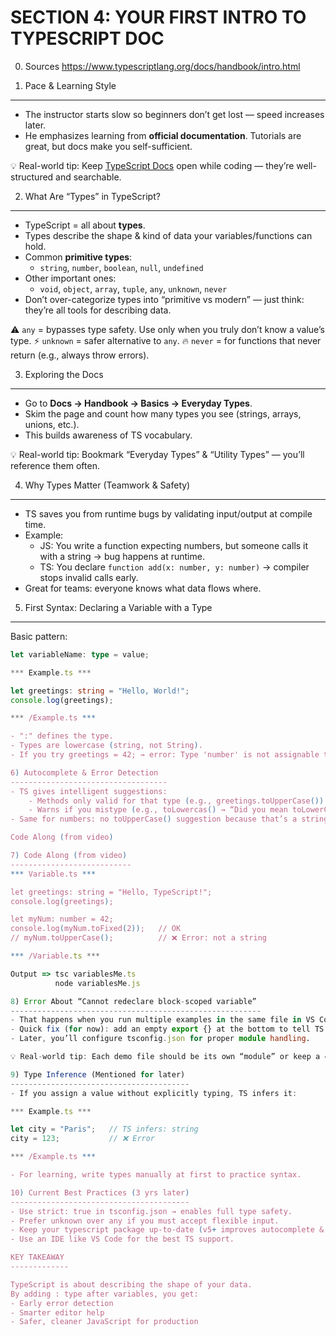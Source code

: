 SECTION 4: YOUR FIRST INTRO TO TYPESCRIPT DOC
=============================================
0) Sources
https://www.typescriptlang.org/docs/handbook/intro.html

1) Pace & Learning Style
------------------------
- The instructor starts slow so beginners don’t get lost — speed increases later.
- He emphasizes learning from **official documentation**. Tutorials are great, but docs make you self-sufficient.

💡 Real-world tip: Keep [TypeScript Docs](https://www.typescriptlang.org/docs/) open while coding — they’re well-structured and searchable.

2) What Are “Types” in TypeScript?
----------------------------------
- TypeScript = all about **types**.
- Types describe the shape & kind of data your variables/functions can hold.
- Common **primitive types**:
    - `string`, `number`, `boolean`, `null`, `undefined`
- Other important ones:
    - `void`, `object`, `array`, `tuple`, `any`, `unknown`, `never`
- Don’t over-categorize types into “primitive vs modern” — just think: they’re all tools for describing data.

⚠️ `any` = bypasses type safety. Use only when you truly don’t know a value’s type.
⚡ `unknown` = safer alternative to `any`.
🔥 `never` = for functions that never return (e.g., always throw errors).

3) Exploring the Docs
---------------------
- Go to **Docs → Handbook → Basics → Everyday Types**.
- Skim the page and count how many types you see (strings, arrays, unions, etc.).
- This builds awareness of TS vocabulary.

💡 Real-world tip: Bookmark “Everyday Types” & “Utility Types” — you’ll reference them often.

4) Why Types Matter (Teamwork & Safety)
---------------------------------------
- TS saves you from runtime bugs by validating input/output at compile time.
- Example:
    - JS: You write a function expecting numbers, but someone calls it with a string → bug happens at runtime.
    - TS: You declare `function add(x: number, y: number)` → compiler stops invalid calls early.
- Great for teams: everyone knows what data flows where.

5) First Syntax: Declaring a Variable with a Type
-------------------------------------------------
Basic pattern:
```ts
let variableName: type = value;

*** Example.ts ***

let greetings: string = "Hello, World!";
console.log(greetings);

*** /Example.ts ***

- ":" defines the type.
- Types are lowercase (string, not String).
- If you try greetings = 42; → error: Type 'number' is not assignable to type 'string'.

6) Autocomplete & Error Detection
-----------------------------------
- TS gives intelligent suggestions:
    - Methods only valid for that type (e.g., greetings.toUpperCase()).
    - Warns if you mistype (e.g., toLowercas() → “Did you mean toLowerCase?”).
- Same for numbers: no toUpperCase() suggestion because that’s a string method.

Code Along (from video)

7) Code Along (from video)
---------------------------
*** Variable.ts ***

let greetings: string = "Hello, TypeScript!";
console.log(greetings);

let myNum: number = 42;
console.log(myNum.toFixed(2));   // OK
// myNum.toUpperCase();          // ❌ Error: not a string

*** /Variable.ts ***

Output => tsc variablesMe.ts
          node variablesMe.js

8) Error About “Cannot redeclare block-scoped variable”
--------------------------------------------------------
- That happens when you run multiple examples in the same file in VS Code.
- Quick fix (for now): add an empty export {} at the bottom to tell TS it’s a module.
- Later, you’ll configure tsconfig.json for proper module handling.

💡 Real-world tip: Each demo file should be its own “module” or keep a clean workspace to avoid name clashes.

9) Type Inference (Mentioned for later)
----------------------------------------
- If you assign a value without explicitly typing, TS infers it:

*** Example.ts ***

let city = "Paris";   // TS infers: string
city = 123;           // ❌ Error

*** /Example.ts ***

- For learning, write types manually at first to practice syntax.

10) Current Best Practices (3 yrs later)
----------------------------------------
- Use strict: true in tsconfig.json → enables full type safety.
- Prefer unknown over any if you must accept flexible input.
- Keep your typescript package up-to-date (v5+ improves autocomplete & error messages).
- Use an IDE like VS Code for the best TS support.

KEY TAKEAWAY
-------------

TypeScript is about describing the shape of your data.
By adding : type after variables, you get:
- Early error detection
- Smarter editor help
- Safer, cleaner JavaScript for production